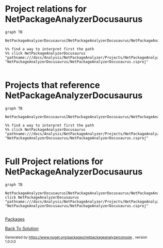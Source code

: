 
# Project relations for NetPackageAnalyzerDocusaurus



```mermaid
graph TB    

NetPackageAnalyzerDocusaurus[NetPackageAnalyzerDocusaurus/NetPackageAnalyzerDocusaurus.csproj]

%% find a way to interpret first the path
%% click NetPackageAnalyzerDocusaurus "pathname:///docs/Analysis/NetPackageAnalyzer/Projects/NetPackageAnalyzerDocusaurus/ProjectReferences" "NetPackageAnalyzerDocusaurus/NetPackageAnalyzerDocusaurus.csproj"


```




# Projects that reference NetPackageAnalyzerDocusaurus
```mermaid
graph TB

NetPackageAnalyzerDocusaurus[NetPackageAnalyzerDocusaurus/NetPackageAnalyzerDocusaurus.csproj]

%% find a way to interpret first the path
%% click NetPackageAnalyzerDocusaurus "pathname:///docs/Analysis/NetPackageAnalyzer/Projects/NetPackageAnalyzerDocusaurus/ProjectReferences" "NetPackageAnalyzerDocusaurus/NetPackageAnalyzerDocusaurus.csproj"


```



# Full Project relations for NetPackageAnalyzerDocusaurus

```mermaid
graph TB

NetPackageAnalyzerDocusaurus[NetPackageAnalyzerDocusaurus/NetPackageAnalyzerDocusaurus.csproj]
click NetPackageAnalyzerDocusaurus "pathname:///docs/Analysis/NetPackageAnalyzer/Projects/NetPackageAnalyzerDocusaurus/ProjectReferences" "NetPackageAnalyzerDocusaurus/NetPackageAnalyzerDocusaurus.csproj"


```


[Packages](Packages)


[Back To Solution](pathname:///docs/Analysis/NetPackageAnalyzer//ProjectRelation)

<small>Generated  by https://www.nuget.org/packages/netpackageanalyzerconsole , version 1.0.0.0</small>

